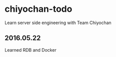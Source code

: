 # chiyochan-todo
Learn server side engineering with Team Chiyochan

## 2016.05.22

Learned RDB and Docker
